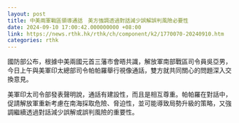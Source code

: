 ```yaml
---
layout: post
title: 中美兩軍戰區領導通話　美方強調透過對話減少誤解誤判風險必要性
date: 2024-09-10 17:00:42.000000000 +08:00
link: https://news.rthk.hk/rthk/ch/component/k2/1770070-20240910.htm
categories: rthk
---
```


國防部公布，根據中美兩國元首三藩市會晤共識，解放軍南部戰區司令員吳亞男，今日上午與美軍印太總部司令帕帕羅舉行視像通話，雙方就共同關心的問題深入交換意見。

美軍印太司令部發表聲明說，通話有建設性，而且是相互尊重。帕帕羅在對話中，促請解放軍重新考慮在南海採取危險、脅迫性，並可能導致局勢升級的策略，又強調繼續透過對話減少誤解或誤判風險的重要性。
